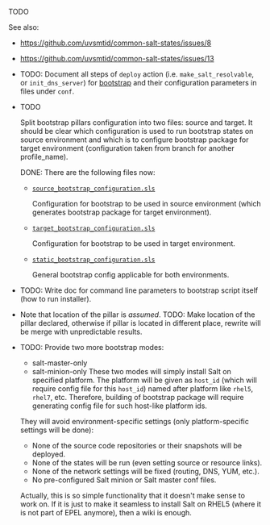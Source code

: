 TODO

See also:
*   https://github.com/uvsmtid/common-salt-states/issues/8
*   https://github.com/uvsmtid/common-salt-states/issues/13


*   TODO: Document all steps of `deploy` action (i.e. `make_salt_resolvable`,
    or `init_dns_server`) for [bootstrap][1] and their configuration
    parameters in files under `conf`.

*   TODO

    Split bootstrap pillars configuration into two files:
    source and target.
    It should be clear which configuration is used to run bootstrap
    states on source environment and which is to configure bootstrap
    package for target environment (configuration taken from branch for
    another profile_name).

    DONE: There are the following files now:

    *   [`source_bootstrap_configuration.sls`][2]

        Configuration for bootstrap to be used in source environment
        (which generates bootstrap package for target environment).

    *   [`target_bootstrap_configuration.sls`][3]

        Configuration for bootstrap to be used in target environment.

    *   [`static_bootstrap_configuration.sls`][4]

        General bootstrap config applicable for both environments.

*   TODO: Write doc for command line parameters to bootstrap script itself (how
    to run installer).

*   Note that location of the pillar is _assumed_.
    TODO: Make location of the pillar declared, otherwise if pillar is
        located in different place, rewrite will be merge with
        unpredictable results.

*   TODO: Provide two more bootstrap modes:
    *   salt-master-only
    *   salt-minion-only
    These two modes will simply install Salt on specified platform.
    The platform will be given as `host_id` (which will require config
    file for this `host_id`) named after platform like `rhel5`, `rhel7`, etc.
    Therefore, building of bootstrap package will require generating config
    file for such host-like platform ids.

    They will avoid environment-specific settings (only platform-specific
    settings will be done):
    *   None of the source code repositories or their snapshots will be deployed.
    *   None of the states will be run (even setting source or resource links).
    *   None of the network settings will be fixed (routing, DNS, YUM, etc.).
    *   No pre-configured Salt minion or Salt master conf files.

    Actually, this is so simple functionality that it doesn't make sense to
    work on. If it is just to make it seamless to install Salt on RHEL5
    (where it is not part of EPEL anymore), then a wiki is enough.

[1]: /docs/bootstrap/readme.md

[2]: /pillars/profile/bootstrap/system_features/source_bootstrap_configuration.sls
[3]: /pillars/profile/bootstrap/system_features/target_bootstrap_configuration.sls
[4]: /pillars/profile/bootstrap/system_features/static_bootstrap_configuration.sls

